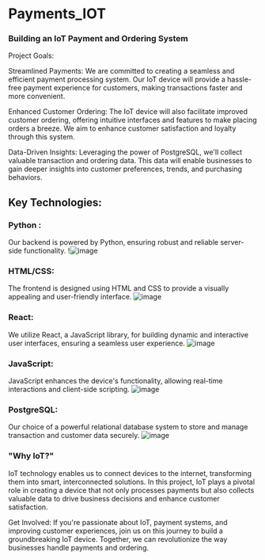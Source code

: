 # Payments_IOT
### Building an IoT Payment and Ordering System

Project Goals:

Streamlined Payments: We are committed to creating a seamless and efficient payment processing system. Our IoT device will provide a hassle-free payment experience for customers, making transactions faster and more convenient.

Enhanced Customer Ordering: The IoT device will also facilitate improved customer ordering, offering intuitive interfaces and features to make placing orders a breeze. We aim to enhance customer satisfaction and loyalty through this system.

Data-Driven Insights: Leveraging the power of PostgreSQL, we'll collect valuable transaction and ordering data. This data will enable businesses to gain deeper insights into customer preferences, trends, and purchasing behaviors.

## Key Technologies:

### Python : 
Our backend is powered by Python, ensuring robust and reliable server-side functionality.
!![image](https://github.com/GolasalaPuneeth/Payments_IOT/assets/97512630/c6d58042-06c7-48a9-988f-be524b1c0ed4)
### HTML/CSS: 


The frontend is designed using HTML and CSS to provide a visually appealing and user-friendly interface.
![image](https://github.com/GolasalaPuneeth/Payments_IOT/assets/97512630/8a219b37-7f3f-413d-9a21-3e8e3fb2ac04)
### React:   
We utilize React, a JavaScript library, for building dynamic and interactive user interfaces, ensuring a seamless user experience.
![image](https://github.com/GolasalaPuneeth/Payments_IOT/assets/97512630/315a87cb-b8d8-492e-b1d3-95f2ce756d0f)
### JavaScript: 

JavaScript enhances the device's functionality, allowing real-time interactions and client-side scripting.
![image](https://github.com/GolasalaPuneeth/Payments_IOT/assets/97512630/e6f833d2-9408-44c7-8dce-fd575d743d59)

### PostgreSQL: 

Our choice of a powerful relational database system to store and manage transaction and customer data securely.
![image](https://github.com/GolasalaPuneeth/Payments_IOT/assets/97512630/10403a60-344e-466a-b35c-5cc43f645504)

### "Why IoT?" 

IoT technology enables us to connect devices to the internet, transforming them into smart, interconnected solutions. In this project, IoT plays a pivotal role in creating a device that not only processes payments but also collects valuable data to drive business decisions and enhance customer satisfaction.


Get Involved:
If you're passionate about IoT, payment systems, and improving customer experiences, join us on this journey to build a groundbreaking IoT device. Together, we can revolutionize the way businesses handle payments and ordering.

